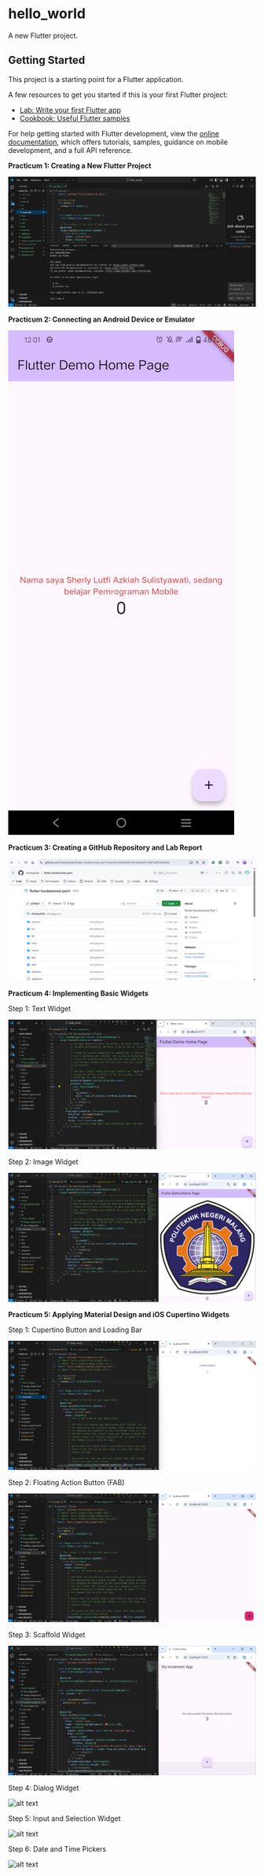 # hello_world

A new Flutter project.

## Getting Started

This project is a starting point for a Flutter application.

A few resources to get you started if this is your first Flutter project:

- [Lab: Write your first Flutter app](https://docs.flutter.dev/get-started/codelab)
- [Cookbook: Useful Flutter samples](https://docs.flutter.dev/cookbook)

For help getting started with Flutter development, view the
[online documentation](https://docs.flutter.dev/), which offers tutorials,
samples, guidance on mobile development, and a full API reference.

**Practicum 1: Creating a New Flutter Project**

![alt text](<img/prac1.png>)

**Practicum 2: Connecting an Android Device or Emulator**

![alt text](<img/prac2.jpg>)

**Practicum 3: Creating a GitHub Repository and Lab Report**

![alt text](<img/prac3.png>)

**Practicum 4: Implementing Basic Widgets**

Step 1: Text Widget

![alt text](<img/prac4_1.png>)

Step 2: Image Widget

![alt text](<img/prac4_2.png>)

**Practicum 5: Applying Material Design and iOS Cupertino Widgets**

Step 1: Cupertino Button and Loading Bar

![alt text](<img/prac5_1.png>)

Step 2: Floating Action Button (FAB)

![alt text](<img/prac5_2.png>)

Step 3: Scaffold Widget

![alt text](<img/prac5_3.png>)

Step 4: Dialog Widget

![alt text](<img/prac5_4.gif>)

Step 5: Input and Selection Widget

![alt text](<img/prac5_5.gif>)

Step 6: Date and Time Pickers

![alt text](<img/prac5_6.gif>)